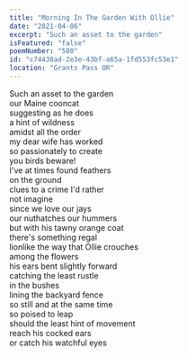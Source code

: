 ```yaml
---
title: "Morning In The Garden With Ollie"
date: "2021-04-06"
excerpt: "Such an asset to the garden"
isFeatured: "false"
poemNumber: "580"
id: "c74438ad-2e3e-43bf-a65a-1fd553fc53e1"
location: "Grants Pass OR"
---
```


Such an asset to the garden  
our Maine cooncat  
suggesting as he does  
a hint of wildness  
amidst all the order  
my dear wife has worked  
so passionately to create  
you birds beware!  
I've at times found feathers  
on the ground  
clues to a crime I'd rather  
not imagine  
since we love our jays  
our nuthatches our hummers  
but with his tawny orange coat  
there's something regal  
lionlike the way that Ollie crouches  
among the flowers  
his ears bent slightly forward  
catching the least rustle  
in the bushes  
lining the backyard fence  
so still and at the same time  
so poised to leap  
should the least hint of movement  
reach his cocked ears  
or catch his watchful eyes
